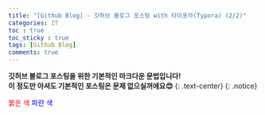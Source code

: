 ```yaml
---
title: "[Github Blog] - 깃허브 블로그 포스팅 with 타이포라(Typora) (2/2)"
categories: IT
toc : true
toc_sticky : true
tags: [Github Blog] 
comments: true
---
```


**깃허브 블로그 포스팅을 위한 기본적인 마크다운 문법입니다!<br/>이 정도만 아셔도 기본적인 포스팅은 문제 없으실꺼에요😊**
{: .text-center}
{: .notice}

<span style="color:red">붉은 색</span>
<span style="color:blue">파란 색</span>